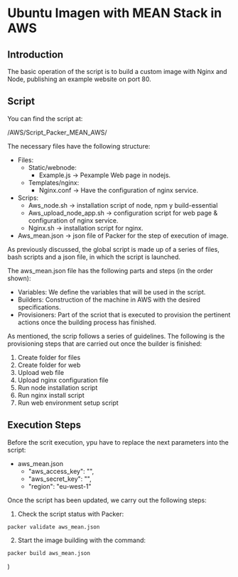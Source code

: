# Ubuntu Imagen with MEAN Stack in AWS

## Introduction

The basic operation of the script is to build a custom image with Nginx and Node, publishing an example website on port 80.

## Script

You can find the script at:

/AWS/Script_Packer_MEAN_AWS/

The necessary files have the following structure:
 
*  Files:
    * Static/webnode:
        * Example.js -> Pexample Web page in nodejs.
    * Templates/nginx:
        * Nginx.conf -> Have the configuration of nginx service.
* Scrips:
    * Aws_node.sh -> installation script of node, npm y build-essential
    * Aws_upload_node_app.sh -> configuration script for web page & configuration of nginx service.
    * Nginx.sh -> installation script for nginx.
* Aws_mean.json -> json file of Packer for the step of execution of image.

As previously discussed, the global script is made up of a series of files, bash scripts and a json file, in which the script is launched.

The aws_mean.json file has the following parts and steps (in the order shown):

* Variables: We define the variables that will be used in the script.
* Builders: Construction of the machine in AWS with the desired specifications.
* Provisioners: Part of the scriot that is executed to provision the pertinent actions once the building process has finished.

As mentioned, the scrip follows a series of guidelines. The following is the provisioning steps that are carried out once the builder is finished:

1. Create folder for files
2. Create folder for web
3. Upload web file
4. Upload nginx configuration file
5. Run node installation script
6. Run nginx install script
7. Run web environment setup script


## Execution Steps

Before the scrit execution, ypu have to replace the next parameters into the script:

* aws_mean.json
    - "aws_access_key": "",
    - "aws_secret_key": "",
    - "region": "eu-west-1"


Once the script has been updated, we carry out the following steps:

1. Check the script status with Packer:

```
packer validate aws_mean.json
```


2. Start the image building with the command:
```
packer build aws_mean.json
```
) 